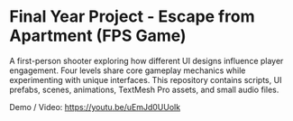 # Final Year Project - Escape from Apartment (FPS Game)

A first-person shooter exploring how different UI designs influence player engagement. Four levels share core gameplay mechanics while experimenting with unique interfaces. This repository contains scripts, UI prefabs, scenes, animations, TextMesh Pro assets, and small audio files.

Demo / Video: https://youtu.be/uEmJd0UUolk
